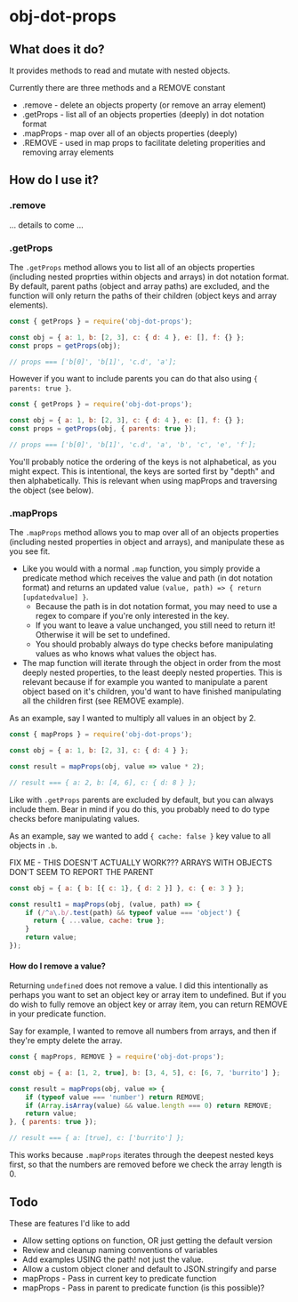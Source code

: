 # obj-dot-props

## What does it do?

It provides methods to read and mutate with nested objects.

Currently there are three methods and a REMOVE constant

* .remove - delete an objects property (or remove an array element)
* .getProps - list all of an objects properties (deeply) in dot notation format
* .mapProps - map over all of an objects properties (deeply)
* .REMOVE - used in map props to facilitate deleting properities and removing array elements

## How do I use it?

### .remove

... details to come ...

### .getProps

The `.getProps` method allows you to list all of an objects properties (including nested proprties within objects and arrays) in dot notation format.
By default, parent paths (object and array paths) are excluded, and the function will only return the paths of their children (object keys and array elements).

```js
const { getProps } = require('obj-dot-props');

const obj = { a: 1, b: [2, 3], c: { d: 4 }, e: [], f: {} };
const props = getProps(obj);

// props === ['b[0]', 'b[1]', 'c.d', 'a'];
```

However if you want to include parents you can do that also using `{ parents: true }`.

```js
const { getProps } = require('obj-dot-props');

const obj = { a: 1, b: [2, 3], c: { d: 4 }, e: [], f: {} };
const props = getProps(obj, { parents: true });

// props === ['b[0]', 'b[1]', 'c.d', 'a', 'b', 'c', 'e', 'f'];
```

You'll probably notice the ordering of the keys is not alphabetical, as you might expect. This is intentional, the keys are sorted first by "depth" and then alphabetically. This is relevant when using mapProps and traversing the object (see below).

### .mapProps

The `.mapProps` method allows you to map over all of an objects properties (including nested properties in object and arrays), and manipulate these as you see fit.

* Like you would with a normal `.map` function, you simply provide a predicate method which receives the value and path (in dot notation format) and returns an updated value `(value, path) => { return [updatedvalue] }`.
    * Because the path is in dot notation format, you may need to use a regex to compare if you're only interested in the key.
    * If you want to leave a value unchanged, you still need to return it! Otherwise it will be set to undefined.
    * You should probably always do type checks before manipulating values as who knows what values the object has.
* The map function will iterate through the object in order from the most deeply nested properties, to the least deeply nested properties. This is relevant because if for example you wanted to manipulate a parent object based on it's children, you'd want to have finished manipulating all the children first (see REMOVE example).

As an example, say I wanted to multiply all values in an object by 2.

```js
const { mapProps } = require('obj-dot-props');

const obj = { a: 1, b: [2, 3], c: { d: 4 } };

const result = mapProps(obj, value => value * 2);

// result === { a: 2, b: [4, 6], c: { d: 8 } };
```

Like with `.getProps` parents are excluded by default, but you can always include them. Bear in mind if you do this, you probably need to do type checks before manipulating values.

As an example, say we wanted to add `{ cache: false }` key value to all objects in `.b`.

FIX ME - THIS DOESN'T ACTUALLY WORK???
ARRAYS WITH OBJECTS DON'T SEEM TO REPORT THE PARENT
```js
const obj = { a: { b: [{ c: 1}, { d: 2 }] }, c: { e: 3 } };

const result1 = mapProps(obj, (value, path) => {
    if (/^a\.b/.test(path) && typeof value === 'object') {
      return { ...value, cache: true };
    }
    return value;
});

```

#### How do I remove a value?

Returning `undefined` does not remove a value. I did this intentionally as perhaps you want to set an object key or array item to undefined. But if you do wish to fully remove an object key or array item, you can return REMOVE in your predicate function.

Say for example, I wanted to remove all numbers from arrays, and then if they're empty delete the array.

```js
const { mapProps, REMOVE } = require('obj-dot-props');

const obj = { a: [1, 2, true], b: [3, 4, 5], c: [6, 7, 'burrito'] };

const result = mapProps(obj, value => {
    if (typeof value === 'number') return REMOVE;
    if (Array.isArray(value) && value.length === 0) return REMOVE;
    return value;
}, { parents: true });

// result === { a: [true], c: ['burrito'] };
```

This works because `.mapProps` iterates through the deepest nested keys first, so that the numbers are removed before we check the array length is 0. 

## Todo

These are features I'd like to add

* Allow setting options on function, OR just getting the default version
* Review and cleanup naming conventions of variables
* Add examples USING the path! not just the value.
* Allow a custom object cloner and default to JSON.stringify and parse
* mapProps - Pass in current key to predicate function
* mapProps - Pass in parent to predicate function (is this possible)?
